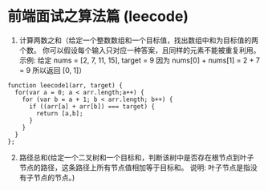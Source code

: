 # 前端面试之算法篇 (leecode)

1. 计算两数之和（给定一个整数数组和一个目标值，找出数组中和为目标值的两个数。 你可以假设每个输入只对应一种答案，且同样的元素不能被重复利用。 示例: 给定 nums = [2, 7, 11, 15], target = 9 因为 nums[0] + nums[1] = 2 + 7 = 9 所以返回 [0, 1]）

```
function leecode1(arr, target) {
  for(var a = 0; a < arr.length;a++) {
    for (var b = a + 1; b < arr.length; b++) {
      if ((arr[a] + arr[b]) === target) {
        return [a,b];
      }
    }
  }
};
```

2. 路径总和(给定一个二叉树和一个目标和，判断该树中是否存在根节点到叶子节点的路径，这条路径上所有节点值相加等于目标和。 说明: 叶子节点是指没有子节点的节点。)

